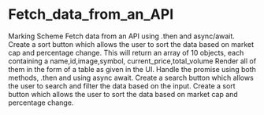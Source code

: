 # Fetch_data_from_an_API
Marking Scheme Fetch data from an API using .then and async/await. Create a sort button which allows the user to sort the data based on market cap and percentage change.
This will return an array of 10 objects, each containing a name,id,image,symbol, current_price,total_volume Render all of them in the form of a table as given in the UI. Handle the promise using both methods, .then and using async await. Create a search button which allows the user to search and filter the data based on the input. Create a sort button which allows the user to sort the data based on market cap and percentage change.